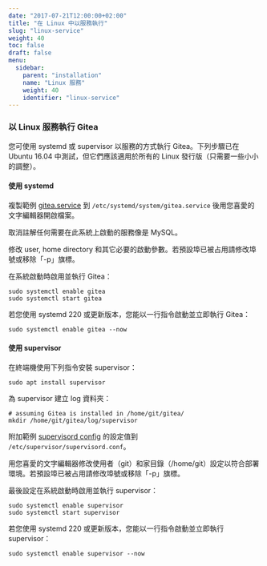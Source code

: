 ```yaml
---
date: "2017-07-21T12:00:00+02:00"
title: "在 Linux 中以服務執行"
slug: "linux-service"
weight: 40
toc: false
draft: false
menu:
  sidebar:
    parent: "installation"
    name: "Linux 服務"
    weight: 40
    identifier: "linux-service"
---
```


### 以 Linux 服務執行 Gitea

您可使用 systemd 或 supervisor 以服務的方式執行 Gitea。下列步驟已在 Ubuntu 16.04 中測試，但它們應該適用於所有的 Linux 發行版（只需要一些小小的調整）。

#### 使用 systemd

複製範例 [gitea.service](https://github.com/go-gitea/gitea/blob/master/contrib/systemd/gitea.service) 到 `/etc/systemd/system/gitea.service` 後用您喜愛的文字編輯器開啟檔案。

取消註解任何需要在此系統上啟動的服務像是 MySQL。

修改 user, home directory 和其它必要的啟動參數。若預設埠已被占用請修改埠號或移除「-p」旗標。

在系統啟動時啟用並執行 Gitea：

```
sudo systemctl enable gitea
sudo systemctl start gitea
```

若您使用 systemd 220 或更新版本，您能以一行指令啟動並立即執行 Gitea：

```
sudo systemctl enable gitea --now
```

#### 使用 supervisor

在終端機使用下列指令安裝 supervisor：

```
sudo apt install supervisor
```

為 supervisor 建立 log 資料夾：

```
# assuming Gitea is installed in /home/git/gitea/
mkdir /home/git/gitea/log/supervisor
```

附加範例 [supervisord config](https://github.com/go-gitea/gitea/blob/master/contrib/supervisor/gitea) 的設定值到 `/etc/supervisor/supervisord.conf`。

用您喜愛的文字編輯器修改使用者（git）和家目錄（/home/git）設定以符合部署環境。若預設埠已被占用請修改埠號或移除「-p」旗標。

最後設定在系統啟動時啟用並執行 supervisor：

```
sudo systemctl enable supervisor
sudo systemctl start supervisor
```

若您使用 systemd 220 或更新版本，您能以一行指令啟動並立即執行 supervisor：

```
sudo systemctl enable supervisor --now
```
